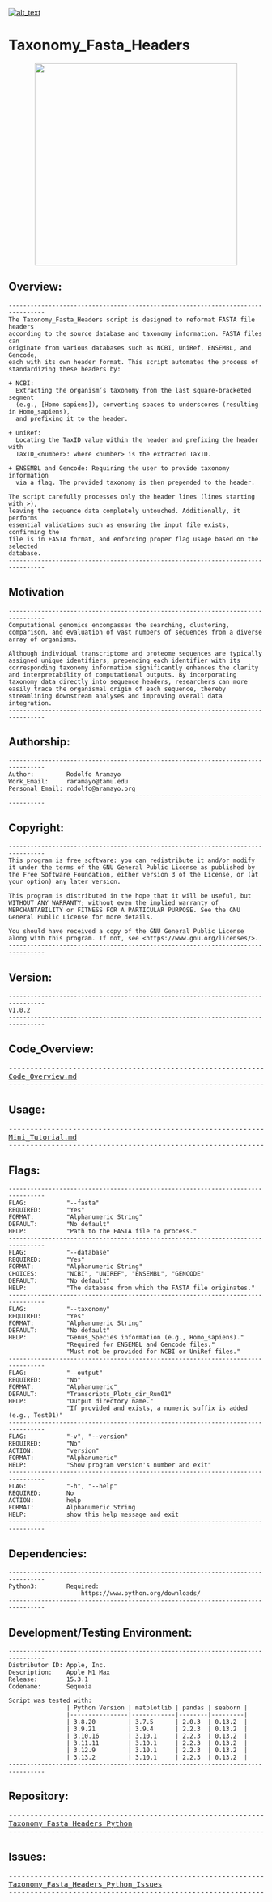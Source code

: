 [![alt_text](https://zenodo.org/badge/DOI/10.5281/zenodo.14967827.svg)](https://doi.org/10.5281/zenodo.14967827)

# Taxonomy_Fasta_Headers

<p align="center">
<img src="https://github.com/raramayo/Taxonomy_Fasta_Headers_Python/blob/main/Images/Taxonomy_Fasta_Headers_Logo.png" width="400" height="400" style="display: block; margin: 0 auto">

## Overview:

    --------------------------------------------------------------------------------
    The Taxonomy_Fasta_Headers script is designed to reformat FASTA file headers
    according to the source database and taxonomy information. FASTA files can
    originate from various databases such as NCBI, UniRef, ENSEMBL, and Gencode,
    each with its own header format. This script automates the process of
    standardizing these headers by:

    + NCBI:
	  Extracting the organism’s taxonomy from the last square-bracketed segment
	  (e.g., [Homo sapiens]), converting spaces to underscores (resulting in Homo_sapiens),
	  and prefixing it to the header.

    + UniRef:
	  Locating the TaxID value within the header and prefixing the header with
	  TaxID_<number>: where <number> is the extracted TaxID.

    + ENSEMBL and Gencode: Requiring the user to provide taxonomy information
	  via a flag. The provided taxonomy is then prepended to the header.

    The script carefully processes only the header lines (lines starting with >),
    leaving the sequence data completely untouched. Additionally, it performs
    essential validations such as ensuring the input file exists, confirming the
    file is in FASTA format, and enforcing proper flag usage based on the selected
    database.
    --------------------------------------------------------------------------------

## Motivation

	--------------------------------------------------------------------------------
    Computational genomics encompasses the searching, clustering,
    comparison, and evaluation of vast numbers of sequences from a diverse
    array of organisms.

    Although individual transcriptome and proteome sequences are typically
    assigned unique identifiers, prepending each identifier with its
    corresponding taxonomy information significantly enhances the clarity
    and interpretability of computational outputs. By incorporating
    taxonomy data directly into sequence headers, researchers can more
    easily trace the organismal origin of each sequence, thereby
    streamlining downstream analyses and improving overall data
    integration.
	--------------------------------------------------------------------------------

## Authorship:

    --------------------------------------------------------------------------------
	Author:         Rodolfo Aramayo
    Work_Email:     raramayo@tamu.edu
    Personal_Email: rodolfo@aramayo.org
    --------------------------------------------------------------------------------

## Copyright:

    --------------------------------------------------------------------------------
    This program is free software: you can redistribute it and/or modify
    it under the terms of the GNU General Public License as published by
    the Free Software Foundation, either version 3 of the License, or (at
    your option) any later version.

    This program is distributed in the hope that it will be useful, but
    WITHOUT ANY WARRANTY; without even the implied warranty of
    MERCHANTABILITY or FITNESS FOR A PARTICULAR PURPOSE. See the GNU
    General Public License for more details.

	You should have received a copy of the GNU General Public License
    along with this program. If not, see <https://www.gnu.org/licenses/>.
    --------------------------------------------------------------------------------

## Version:

	--------------------------------------------------------------------------------
	v1.0.2
	--------------------------------------------------------------------------------

## Code_Overview:

<pre>
--------------------------------------------------------------------------------
<a href="https://github.com/raramayo/Taxonomy_Fasta_Headers_Python/blob/main/Docs/Code_Overview.md" target="_blank">Code_Overview.md</a>
--------------------------------------------------------------------------------
</pre>

## Usage:

<pre>
--------------------------------------------------------------------------------
<a href="https://github.com/raramayo/Taxonomy_Fasta_Headers_Python/blob/main/Docs/Mini_Tutorial.md" target="_blank">Mini_Tutorial.md</a>
--------------------------------------------------------------------------------
</pre>

## Flags:

	--------------------------------------------------------------------------------
	FLAG:           "--fasta"
    REQUIRED:       "Yes"
    FORMAT:         "Alphanumeric String"
    DEFAULT:        "No default"
    HELP:           "Path to the FASTA file to process."
	--------------------------------------------------------------------------------
	FLAG:           "--database"
    REQUIRED:       "Yes"
    FORMAT:         "Alphanumeric String"
    CHOICES:        "NCBI", "UNIREF", "ENSEMBL", "GENCODE"
    DEFAULT:        "No default"
    HELP:           "The database from which the FASTA file originates."
	--------------------------------------------------------------------------------
    FLAG:           "--taxonomy"
    REQUIRED:       "Yes"
    FORMAT:         "Alphanumeric String"
    DEFAULT:        "No default"
    HELP:           "Genus_Species information (e.g., Homo_sapiens)."
	                "Required for ENSEMBL and Gencode files."
	                "Must not be provided for NCBI or UniRef files."
	--------------------------------------------------------------------------------
    FLAG:           "--output"
    REQUIRED:       "No"
    FORMAT:         "Alphanumeric"
    DEFAULT:        "Transcripts_Plots_dir_Run01"
    HELP:           "Output directory name."
	                "If provided and exists, a numeric suffix is added (e.g., Test01)"
	--------------------------------------------------------------------------------
    FLAG:           "-v", "--version"
    REQUIRED:       "No"
    ACTION:         "version"
    FORMAT:         "Alphanumeric"
    HELP:           "Show program version's number and exit"
	--------------------------------------------------------------------------------
    FLAG:           "-h", "--help"
    REQUIRED:       No
    ACTION:         help
    FORMAT:         Alphanumeric String
    HELP:           show this help message and exit
    --------------------------------------------------------------------------------

## Dependencies:

	--------------------------------------------------------------------------------
    Python3:        Required:
                        https://www.python.org/downloads/
	--------------------------------------------------------------------------------

## Development/Testing Environment:

    --------------------------------------------------------------------------------
    Distributor ID: Apple, Inc.
    Description:    Apple M1 Max
    Release:        15.3.1
    Codename:       Sequoia

    Script was tested with:
                    | Python Version | matplotlib | pandas | seaborn |
                    |----------------|------------|--------|---------|
                    | 3.8.20         | 3.7.5      | 2.0.3  | 0.13.2  |
                    | 3.9.21         | 3.9.4      | 2.2.3  | 0.13.2  |
                    | 3.10.16        | 3.10.1     | 2.2.3  | 0.13.2  |
                    | 3.11.11        | 3.10.1     | 2.2.3  | 0.13.2  |
                    | 3.12.9         | 3.10.1     | 2.2.3  | 0.13.2  |
                    | 3.13.2         | 3.10.1     | 2.2.3  | 0.13.2  |
    --------------------------------------------------------------------------------

## Repository:

<pre>
--------------------------------------------------------------------------------
<a href="https://github.com/raramayo/Taxonomy_Fasta_Headers_Python" target="_blank">Taxonomy_Fasta_Headers_Python</a>
--------------------------------------------------------------------------------
</pre>

## Issues:

<pre>
--------------------------------------------------------------------------------
<a href="https://github.com/raramayo/Taxonomy_Fasta_Headers_Python/issues" target="_blank">Taxonomy_Fasta_Headers_Python_Issues</a>
--------------------------------------------------------------------------------
</pre>
